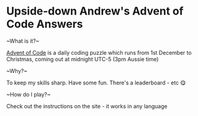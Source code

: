 # Upside-down Andrew's Advent of Code Answers

~What is it?~

[Advent of Code](https://adventofcode.com) is a daily coding puzzle which runs from 1st December to Christmas, coming out at midnight UTC-5 (3pm Aussie time)

~Why?~

To keep my skills sharp. Have some fun. There's a leaderboard - etc 😋

~How do I play?~

Check out the instructions on the site - it works in any language